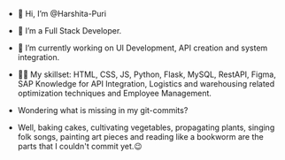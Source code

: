 - 👋 Hi, I’m @Harshita-Puri
- 👀 I’m a Full Stack Developer.
- 🌱 I’m currently working on UI Development, API creation and system integration.
- 👩‍🏫 My skillset: HTML, CSS, JS, Python, Flask, MySQL, RestAPI, Figma, SAP Knowledge for API Integration, Logistics and warehousing related optimization techniques and Employee Management.
  
- Wondering what is missing in my git-commits?
- Well, baking cakes, cultivating vegetables, propagating plants, singing folk songs, painting art pieces and reading like a bookworm are the parts that I couldn't commit yet.😉

<!---
Harshita-Puri/Harshita-Puri is a ✨ special ✨ repository because its `README.md` (this file) appears on your GitHub profile.
You can click the Preview link to take a look at your changes.
--->
